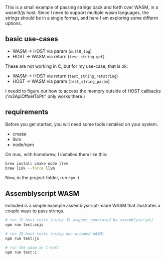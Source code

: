 This is a small example of passing strings back and forth over WASM, in a wasm3/js host. Since I need to support multiple wasm languages, the strings should be in a single format, and here I am exploring some differnt options.

## basic use-cases

- WASM -> HOST via param (`null0_log`)
- HOST -> WASM via return (`test_string_get`)

These are not working in C, but for my use-case, that is ok:

- WASM -> HOST via return (`test_string_retstring`)
- HOST -> WASM via param (`test_string_param`)

I needd to figure out how to access the memory outside of HOST callbacks ('m3ApiOffsetToPtr' only works there.)

## requirements

Before you get started, you will need some tools installed on your system.

- cmake
- llvm
- node/npm


On mac, with homebrew, I installed them like this:

```bash
brew install cmake node llvm
brew link --force llvm
```

Now, in the project-folder, run `npm i`

## Assemblyscript WASM

Included is a simple example assemblyscript-made WASM that illustrates a couple ways to pass strings.

```bash
# run JS-host tests (using JS wrapper generated by assemblyscript)
npm run test:asjs

# run JS-host tests (using non-wrapped WASM)
npm run test:js

# run the wasm in C-host
npm run test:c
```
